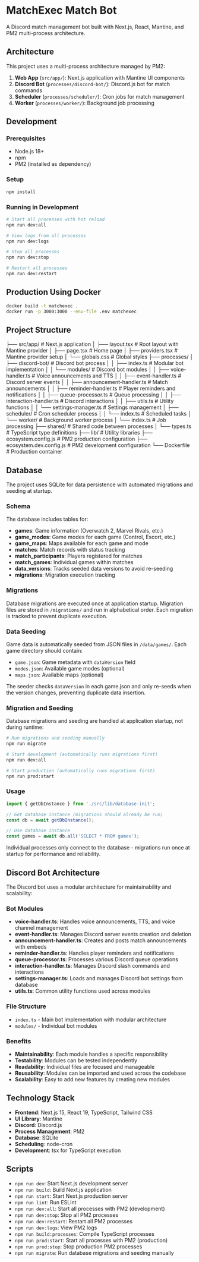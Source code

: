 # MatchExec Match Bot

A Discord match management bot built with Next.js, React, Mantine, and PM2 multi-process architecture.

## Architecture

This project uses a multi-process architecture managed by PM2:

1. **Web App** (`src/app/`): Next.js application with Mantine UI components
2. **Discord Bot** (`processes/discord-bot/`): Discord.js bot for match commands
3. **Scheduler** (`processes/scheduler/`): Cron jobs for match management
4. **Worker** (`processes/worker/`): Background job processing

## Development

### Prerequisites
- Node.js 18+
- npm
- PM2 (installed as dependency)

### Setup
```bash
npm install
```

### Running in Development
```bash
# Start all processes with hot reload
npm run dev:all

# View logs from all processes
npm run dev:logs

# Stop all processes
npm run dev:stop

# Restart all processes
npm run dev:restart
```

## Production Using Docker
```bash
docker build -t matchexec .
docker run -p 3000:3000 --env-file .env matchexec
```

## Project Structure

├── src/app/                 # Next.js application
│   ├── layout.tsx          # Root layout with Mantine provider
│   ├── page.tsx            # Home page
│   ├── providers.tsx       # Mantine provider setup
│   └── globals.css         # Global styles
├── processes/
│   ├── discord-bot/        # Discord bot process
│   │   ├── index.ts        # Modular bot implementation
│   │   └── modules/        # Discord bot modules
│   │       ├── voice-handler.ts      # Voice announcements and TTS
│   │       ├── event-handler.ts      # Discord server events
│   │       ├── announcement-handler.ts # Match announcements
│   │       ├── reminder-handler.ts   # Player reminders and notifications
│   │       ├── queue-processor.ts    # Queue processing
│   │       ├── interaction-handler.ts # Discord interactions
│   │       ├── utils.ts              # Utility functions
│   │       └── settings-manager.ts   # Settings management
│   ├── scheduler/          # Cron scheduler process
│   │   └── index.ts        # Scheduled tasks
│   └── worker/             # Background worker process
│       └── index.ts        # Job processing
├── shared/                 # Shared code between processes
│   └── types.ts            # TypeScript type definitions
├── lib/                    # Utility libraries
├── ecosystem.config.js     # PM2 production configuration
├── ecosystem.dev.config.js # PM2 development configuration
└── Dockerfile             # Production container

## Database

The project uses SQLite for data persistence with automated migrations and seeding at startup.

### Schema

The database includes tables for:

- **games**: Game information (Overwatch 2, Marvel Rivals, etc.)
- **game_modes**: Game modes for each game (Control, Escort, etc.)
- **game_maps**: Maps available for each game and mode
- **matches**: Match records with status tracking
- **match_participants**: Players registered for matches
- **match_games**: Individual games within matches
- **data_versions**: Tracks seeded data versions to avoid re-seeding
- **migrations**: Migration execution tracking

### Migrations

Database migrations are executed once at application startup. Migration files are stored in `/migrations/` and run in alphabetical order. Each migration is tracked to prevent duplicate execution.

### Data Seeding

Game data is automatically seeded from JSON files in `/data/games/`. Each game directory should contain:

- `game.json`: Game metadata with `dataVersion` field
- `modes.json`: Available game modes (optional)
- `maps.json`: Available maps (optional)

The seeder checks `dataVersion` in each game.json and only re-seeds when the version changes, preventing duplicate data insertion.

### Migration and Seeding

Database migrations and seeding are handled at application startup, not during runtime:

```bash
# Run migrations and seeding manually
npm run migrate

# Start development (automatically runs migrations first)
npm run dev:all

# Start production (automatically runs migrations first)  
npm run prod:start
```

### Usage

```typescript
import { getDbInstance } from './src/lib/database-init';

// Get database instance (migrations should already be run)
const db = await getDbInstance();

// Use database instance
const games = await db.all('SELECT * FROM games');
```

Individual processes only connect to the database - migrations run once at startup for performance and reliability.

## Discord Bot Architecture

The Discord bot uses a modular architecture for maintainability and scalability:

### Bot Modules

- **voice-handler.ts**: Handles voice announcements, TTS, and voice channel management
- **event-handler.ts**: Manages Discord server events creation and deletion
- **announcement-handler.ts**: Creates and posts match announcements with embeds
- **reminder-handler.ts**: Handles player reminders and notifications
- **queue-processor.ts**: Processes various Discord queue operations
- **interaction-handler.ts**: Manages Discord slash commands and interactions
- **settings-manager.ts**: Loads and manages Discord bot settings from database
- **utils.ts**: Common utility functions used across modules

### File Structure

- `index.ts` - Main bot implementation with modular architecture
- `modules/` - Individual bot modules

### Benefits

- **Maintainability**: Each module handles a specific responsibility
- **Testability**: Modules can be tested independently  
- **Readability**: Individual files are focused and manageable
- **Reusability**: Modules can be imported and used across the codebase
- **Scalability**: Easy to add new features by creating new modules


## Technology Stack

- **Frontend**: Next.js 15, React 19, TypeScript, Tailwind CSS
- **UI Library**: Mantine
- **Discord**: Discord.js
- **Process Management**: PM2
- **Database**: SQLite
- **Scheduling**: node-cron
- **Development**: tsx for TypeScript execution

## Scripts

- `npm run dev`: Start Next.js development server
- `npm run build`: Build Next.js application
- `npm run start`: Start Next.js production server
- `npm run lint`: Run ESLint
- `npm run dev:all`: Start all processes with PM2 (development)
- `npm run dev:stop`: Stop all PM2 processes
- `npm run dev:restart`: Restart all PM2 processes
- `npm run dev:logs`: View PM2 logs
- `npm run build:processes`: Compile TypeScript processes
- `npm run prod:start`: Start all processes with PM2 (production)
- `npm run prod:stop`: Stop production PM2 processes
- `npm run migrate`: Run database migrations and seeding manually